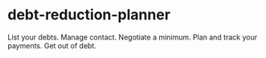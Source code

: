 # debt-reduction-planner
List your debts. Manage contact. Negotiate a minimum. Plan and track your payments. Get out of debt.
